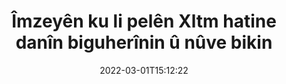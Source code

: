 ---
############################# Static ############################
layout: "auto-gen-signature"
date: 2022-03-01T15:12:22
draft: false
operation: Update
signaturetype: Qrcode
fileformat: Xltm
productName: Java
lang: ku
productCode: java
otherformats: pdf doc docx docm dot dotm dotx odt ott rtf xls xlsx xlsm xlsb csv ods ots xltx xltm ppt pptx pps ppsx odp otp potx potm pptm ppsm
breadcrumb: Put Qrcode signature on Xltm for Java

############################# Head ############################
head_title: "Îmzeyên Qrcode li pelên Xltm bi Java hatine danîn nûve bikin"
head_description: "Ji bo têgihîştina koda Java ji bo nûvekirina îmzeyan a Qrcode di belgeyên Xltm yên îmzekirî de hêsan û hêsan bikar bînin."

############################# Header ############################
title: "Îmzeyên ku li pelên Xltm hatine danîn biguherînin û nûve bikin"
description: "API ji bo Java fonksîyonê ji bo îmzeyên Qrcode di belgeyên Xltm de nûve dike. E-îmzeyan di hundirê belgeyên xwe yên Xltm de bi çend rêzikên koda Java zû û bi hêsanî nûve bikin."
bg_image: "https://cms.admin.containerize.com/templates/aspose/App_Themes/V3/images/bg/header1.png"
bg_overlay: false
button:
    enable: true

############################# SubMenu ############################
submenu:
    enable: true

    left:
        img_alt: "GroupDocs.Signature for Java"
        image: "https://cms.admin.containerize.com/templates/groupdocs/images/product-logos/90x90-noborder/groupdocs-signature-java.png"
        product: "GroupDocs.Signature"
        platform: "Java"



############################# About ############################
about:
    enable: true
    title: "Li ser taybetmendiyên API-ê yên GroupDocs.Signature for Java fêr bibin"
    content: |
        [GroupDocs.Signature for Java](https://products.groupdocs.com/signature/java/) Fonksiyonên API-ê hilbijarkek berfireh dihewîne da ku bi karanîna îmzeyên elektronîkî di formên belgeyên daxwazê ​​​​de were xebitandin. Berfirehiya e-îmzayên mîna nivîs, wêne, sertîfîkayên dîjîtal, barkod, QR-kod, stamp an metadata têne piştgirî kirin. Xerîdar dikarin li PDF, belgeyên MS Word, pirtûkên xebatê yên MS Excel, pêşandanên MS PowerPoint, pelên Adobe Photoshop û cûrbecûr formatên wêneyê lê zêde bikin, jêbirin, biguherînin, rast bikin an bigerin. Gelek taybetmendî û mîhengên kêrhatî hene.
    

############################# Steps ############################
steps:
    enable: true
    title_left: "Meriv çawa îmzeyên Qrcode di belgeya xweya Xltm de biguherîne"
    content_left: |
        [GroupDocs.Signature for Java](https://products.groupdocs.com/signature/java/) taybetmendiyên bikêrhatî yên mîna nûvekirina îmzeyên Qrcode yên ku li belgeyên Xltm hatine danîn, vedihewîne. Ew gengaz dike ku taybetmendiyên îmzeyan bêyî kodek zêde biguhezîne.
        
        * Ji bo destpêkê, tişta Îmzeyê biafirînin ku wekî rêgezek pîvana çêkerê ji belgeyek ku tê xwestin were nûve kirin derbas dibe.
        * Dûv re, tiştek nîşanek taybetî ya guncan destnîşan bikin û nasname û taybetmendiyên wê yên ku divê werin guheztin saz bikin.
        * Di dawiyê de, gazî rêbaza Nûvekirina Îmzeyê bikin ku tiştek nîşana taybetî derbas dike.
        * Pêvajoya nûvekirina encaman li gorî agahdariya we.

    title_right: "Pêdiviyên Sîstemê"
    content_right: |
        GroupDocs.Signature for Java li ser hemî platform û pergalên xebitandinê yên sereke têne piştgirî kirin. Berî ku hûn koda jêrîn bicîh bikin, ji kerema xwe pê ewle bibin ku we şertên jêrîn li ser pergala we hatine saz kirin.

        * Pergalên xebitandinê: Microsoft Windows, Linux, MacOS
        * Jîngehên pêşkeftinê: NetBeans, Intellij IDEA, Eclipse, etc.
        * Java runtime: J2SE 6.0 and above
        * Guhertoya herî dawî ya GroupDocs.Signature for Java ji [Maven](https://repository.groupdocs.com/webapp/#/artifacts/browse/tree/General/repo/com/groupdocs/groupdocs-signature) dakêşîne
         
    code: |
        ```java    
                
        // Set up input Xltm file
        String filePath = "input.xltm";
        // Set up output file
        String outputFilePath = "output.xltm";

        // Instantiate Signature for input file
        Signature signature = new Signature(filePath);

        // Id of signature which is supposed to be updated
        // such Id might be got as a result of search operation
        String id = "eff64a14-dad9-47b0-88e5-2ee4e3604e71";

        // provide signature features to update
        // set up particular signature id
        QrCodeSignature signatureToUpdate = new QrCodeSignature(id);

        // specify signature width
        signatureToUpdate.setWidth(200);
        // specify signature height
        signatureToUpdate.setHeight(200);
        // set left position
        signatureToUpdate.setLeft(120);
        // set top position
        signatureToUpdate.setTop(160);

        // update signature
        Boolean updateResult = signature.update(outputFilePath, signatureToUpdate);

        // process updation result
        if (updateResult)
        {
                System.out.println("Signature was updated successfully!");
        }
        ```

############################# Demos ############################
demos:
    enable: true
    title: "Nûvekirina îmzeyên Qrcode li ser rûpelên belgeyê - Demo Zindî"
    content: |
       Bi seredana malpera [GroupDocs.Signature App](https://products.groupdocs.app/signature/family) aniha gelek îmzeyên elektronîkî yên belgeya Xltm biguherînin.          

############################# More Formats ############################
more_formats:
    enable: true
    title: "Bi rêya Java îmzeyên cihêreng ên Qrcode nûve bikin"
    content: |
        "Guhertina îmzeyên dîjîtal ên ku di formên belgeyên cihêreng de têne danîn. Daneyên îmzeyan bêyî kodek zêde nûve bikin."
    format: 
       
       
back_to_top:
    enable: true
---